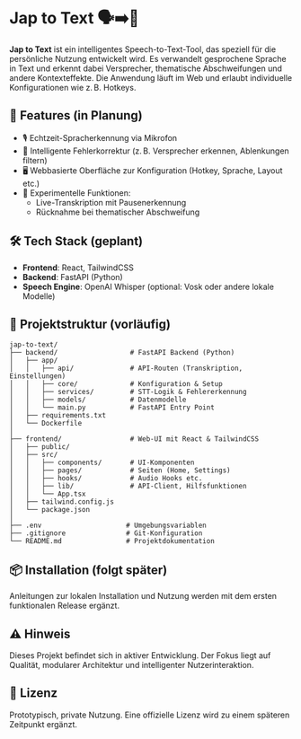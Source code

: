 # Jap to Text 🗣️➡️📄

**Jap to Text** ist ein intelligentes Speech-to-Text-Tool, das speziell für die persönliche Nutzung entwickelt wird. Es verwandelt gesprochene Sprache in Text und erkennt dabei Versprecher, thematische Abschweifungen und andere Kontexteffekte. Die Anwendung läuft im Web und erlaubt individuelle Konfigurationen wie z. B. Hotkeys.

## 🚀 Features (in Planung)

- 🎙️ Echtzeit-Spracherkennung via Mikrofon
- 🧠 Intelligente Fehlerkorrektur (z. B. Versprecher erkennen, Ablenkungen filtern)
- 🖥️ Webbasierte Oberfläche zur Konfiguration (Hotkey, Sprache, Layout etc.)
- 🧪 Experimentelle Funktionen:
  - Live-Transkription mit Pausenerkennung
  - Rücknahme bei thematischer Abschweifung

## 🛠 Tech Stack (geplant)

- **Frontend**: React, TailwindCSS
- **Backend**: FastAPI (Python)
- **Speech Engine**: OpenAI Whisper (optional: Vosk oder andere lokale Modelle)

## 📁 Projektstruktur (vorläufig)

```
jap-to-text/
├── backend/                  # FastAPI Backend (Python)
│   ├── app/
│   │   ├── api/              # API-Routen (Transkription, Einstellungen)
│   │   ├── core/             # Konfiguration & Setup
│   │   ├── services/         # STT-Logik & Fehlererkennung
│   │   ├── models/           # Datenmodelle
│   │   └── main.py           # FastAPI Entry Point
│   ├── requirements.txt
│   └── Dockerfile
│
├── frontend/                 # Web-UI mit React & TailwindCSS
│   ├── public/
│   ├── src/
│   │   ├── components/       # UI-Komponenten
│   │   ├── pages/            # Seiten (Home, Settings)
│   │   ├── hooks/            # Audio Hooks etc.
│   │   ├── lib/              # API-Client, Hilfsfunktionen
│   │   └── App.tsx
│   ├── tailwind.config.js
│   └── package.json
│
├── .env                     # Umgebungsvariablen
├── .gitignore               # Git-Konfiguration
└── README.md                # Projektdokumentation
```

## 📦 Installation (folgt später)

Anleitungen zur lokalen Installation und Nutzung werden mit dem ersten funktionalen Release ergänzt.

## ⚠️ Hinweis

Dieses Projekt befindet sich in aktiver Entwicklung. Der Fokus liegt auf Qualität, modularer Architektur und intelligenter Nutzerinteraktion.

## 📃 Lizenz

Prototypisch, private Nutzung. Eine offizielle Lizenz wird zu einem späteren Zeitpunkt ergänzt.